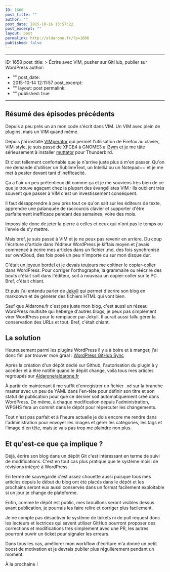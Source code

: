 ```yaml
---
ID: 1666
post_title: ""
author: ""
post_date: 2015-10-16 13:57:22
post_excerpt: ""
layout: post
permalink: http://aldarone.fr/?p=1666
published: false
---
```

---
ID: 1658
post_title: &gt;
  Écrire avec VIM, pusher sur GitHub,
  publier sur WordPress
author:
  - ""
post_date:
  - 2015-10-14 12:11:57
post_excerpt:
  - ""
layout: post
permalink:
  - ""
published: true
---
## Résumé des épisodes précédents

Depuis à peu près un an mon code s'écrit dans VIM. Un VIM avec plein de plugins, mais un VIM quand même.

Depuis j'ai installé [VIMperator](http://www.vimperator.org/vimperator/) qui permet l'utilisation de Firefox au clavier, VIM-style, je suis passé de XFCE4 à GNOME3 à [i3wm](http://i3wm.org/) et je me tâte sérieusement à installer [muttator](http://www.vimperator.org/muttator) pour Thunderbird.

Et c'est tellement confortable que je n'arrive juste plus à m'en passer. Qu'on me demande d'utiliser un SublimeText, un IntelliJ ou un Notepad++ et je me met à pester devant tant d'inefficacité.

Ça a l'air un peu prétentieux dit comme ça et je me souviens très bien de ce que je trouve agaçant chez la plupart des évangélistes VIM : Ils oublient très souvent que passer à VIM c'est un investissement conséquent.

Il faut désapprendre à peu près tout ce qu'on sait sur les éditeurs de texte, apprendre une palanquée de raccourcis clavier et supporter d'être parfaitement inefficace pendant des semaines, voire des mois.

Impossible donc de jeter la pierre à celles et ceux qui n'ont pas le temps ou l'envie de s'y mettre.

Mais bref, je suis passé à VIM et je ne peux pas revenir en arrière. Du coup l'écriture d'article dans l'éditeur WordPress je kiffais moyen et j'avais commencé à écrire mes articles dans un fichier .md, des fois synchronisé sur ownCloud, des fois posé un peu n'importe ou sur mon disque dur.

C'était un joyeux bordel et je devais toujours me coltiner le copier-coller dans WordPress. Pour corriger l'orthographe, la grammaire ou réécrire des bouts c'était soit dans l'éditeur, soit à nouveau un copier-coller sur le PC. Bref, c'était chiant.

Et puis j'ai entendu parler de [Jekyll](http://jekyllrb.com/) qui permet d'écrire son blog en markdown et de générer des fichiers HTML qui vont bien.

Sauf que Aldarone.fr c'est pas juste mon blog, c'est aussi un réseau WordPress multisite qui héberge d'autres blogs, je peux pas simplement virer WordPress pour le remplacer par Jekyll. Il aurait aussi fallu gérer la conservation des URLs et tout. Bref, c'était chiant.

## La solution

Heureusement parmi les plugins WordPress il y a à boire et à manger, j'ai donc fini par trouver mon graal : [WordPress GitHub Sync](https://wordpress.org/plugins/wp-github-sync/)

Après la création d'un dépôt dédié sur Github, l'autorisation du plugin à y accéder et à être notifié quand le dépôt change, voila tous mes articles regroupés sur [Aldarone/aldarone.fr](https://github.com/Aldarone/aldarone.fr)

À partir de maintenant il me suffit d'enregistrer un fichier ````.md```` sur la branche master avec un peu de YAML dans l'en-tête pour définir son titre et son statut de publication pour que ce dernier soit automatiquement créé dans WordPress. De même, à chaque modification depuis l'administration, WPGHS fera un commit dans le dépôt pour répercuter les changements.

Tout n'est pas parfait et à l'heure actuelle je dois encore me rendre dans l'administration pour envoyer les images et gérer les catégories, les tags et l'image d'en tête, mais je vais pas trop me plaindre non plus.

## Et qu'est-ce que ça implique ?

Déjà, écrire son blog dans un dépôt Git c'est intéressant en terme de suivi de modifications. C'est en tout cas plus pratique que le système moisi de révisions intégré à WordPress.

En terme de sauvegarde c'est assez chouette aussi puisque tous mes articles depuis le début du blog ont été placés dans le dépôt et les prochains seront eux aussi conservés dans un format facilement exploitable si un jour je change de plateforme.

Enfin, comme le dépôt est public, mes brouillons seront visibles dessus avant publication, je pourrais les faire relire et corriger plus facilement.

Je ne compte pas désactiver le système de tickets ni de pull request donc les lecteurs et lectrices qui savent utiliser GitHub pourront proposer des corrections et modifications très simplement avec une PR, les autres pourront ouvrir un ticket pour signaler les erreurs.

Dans tous les cas, améliorer mon workflow d'écriture m'a donné un petit boost de motivation et je devrais publier plus régulièrement pendant un moment.

À la prochaine !
